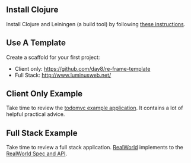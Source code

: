 

## Install Clojure 

Install Clojure and Leiningen (a build tool) by following [these instructions](https://purelyfunctional.tv/guide/how-to-install-clojure/).


## Use A Template 

Create a scaffold for your first project:

  - Client only:  <https://github.com/day8/re-frame-template>
  - Full Stack: <http://www.luminusweb.net/>

## Client Only Example

Take time to review the 
[todomvc example application](https://github.com/day8/re-frame/tree/master/examples/todomvc).
It contains a lot of helpful practical advice. 

## Full Stack Example 

Take time to review a full stack application.  [RealWorld](https://github.com/jacekschae/conduit) implements to the [RealWorld Spec and API](https://github.com/gothinkster/realworld).


